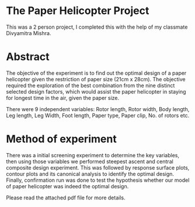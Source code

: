 # The Paper Helicopter Project
This was a 2 person project, I completed this with the help of my classmate Divyamitra Mishra.

# Abstract 
The objective of the experiment is to find out the optimal design of a paper helicopter given the restriction of paper size (21cm x 28cm). The objective required the exploration of the best combination from the nine distinct selected design factors, which would assist the paper helicopter in staying for longest time in the air, given the paper size.

There were 9 independent variables: Rotor length, Rotor width, Body length, Leg length, Leg Width, Foot length, Paper type, Paper clip, No. of rotors etc.

# Method of experiment 
There was a initial screening experiment to determine the key variables, then using those variables we performed steepest ascent and central composite design experiment. This was followed by response surface plots, contour plots and its canonical analysis to identify the optimal design. Finally, confirmation run was done to test the hypothesis whether our model of paper helicopter was indeed the optimal design.

Please read the attached pdf file for more details.
